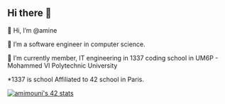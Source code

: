 ## Hi there 👋


👋 Hi, I’m @amine

👀 I’m a software engineer in computer science.

🌱 I’m currently member, IT engineering in 1337 coding school in UM6P - Mohammed VI Polytechnic University

*1337 is school Affiliated to 42 school in Paris.

[![amimouni's 42 stats](https://badge.mediaplus.ma/greenbinary/amimouni)](https://github.com/oakoudad/badge42)
